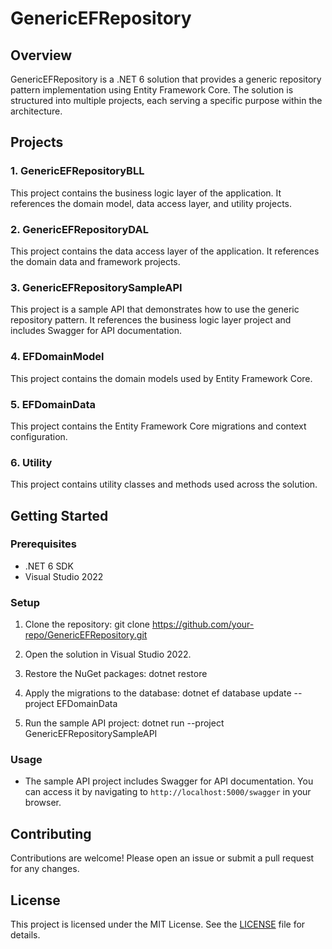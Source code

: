 # GenericEFRepository

## Overview

GenericEFRepository is a .NET 6 solution that provides a generic repository pattern implementation using Entity Framework Core. The solution is structured into multiple projects, each serving a specific purpose within the architecture.

## Projects

### 1. GenericEFRepositoryBLL
This project contains the business logic layer of the application. It references the domain model, data access layer, and utility projects.

### 2. GenericEFRepositoryDAL
This project contains the data access layer of the application. It references the domain data and framework projects.

### 3. GenericEFRepositorySampleAPI
This project is a sample API that demonstrates how to use the generic repository pattern. It references the business logic layer project and includes Swagger for API documentation.

### 4. EFDomainModel
This project contains the domain models used by Entity Framework Core.

### 5. EFDomainData
This project contains the Entity Framework Core migrations and context configuration.

### 6. Utility
This project contains utility classes and methods used across the solution.

## Getting Started

### Prerequisites
- .NET 6 SDK
- Visual Studio 2022

### Setup

1. Clone the repository:
    git clone https://github.com/your-repo/GenericEFRepository.git

2. Open the solution in Visual Studio 2022.

3. Restore the NuGet packages:
    dotnet restore

4. Apply the migrations to the database:
    dotnet ef database update --project EFDomainData

5. Run the sample API project:
    dotnet run --project GenericEFRepositorySampleAPI

### Usage

- The sample API project includes Swagger for API documentation. You can access it by navigating to `http://localhost:5000/swagger` in your browser.

## Contributing

Contributions are welcome! Please open an issue or submit a pull request for any changes.

## License

This project is licensed under the MIT License. See the [LICENSE](LICENSE) file for details.
